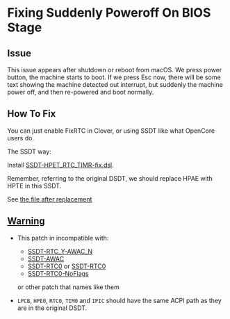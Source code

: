 # Fixing Suddenly Poweroff On BIOS Stage

## Issue

This issue appears after shutdown or reboot from macOS. We press power button, the machine starts to boot. If we press Esc now, there will be some text showing the machine detected out interrupt, but suddenly the machine power off, and then re-powered and boot normally. 



## How To Fix

You can just enable FixRTC in Clover, or using SSDT like what OpenCore users do.

The SSDT way:

Install [SSDT-HPET_RTC_TIMR-fix.dsl](https://github.com/daliansky/OC-little/tree/master/21-声卡IRQ补丁). 

Remember, referring to the original DSDT, we should replace HPAE with HPTE in this SSDT. 

See [the file after replacement](../../SSDT/SSDT-Fix-HPET_RTC_TIMR.dsl)





## [Warning](https://github.com/daliansky/OC-little/tree/master/21-声卡IRQ补丁#注意事项)

- This patch in incompatible with:
  
  - [SSDT-RTC_Y-AWAC_N](https://github.com/daliansky/OC-little/blob/master/03-二进制更名与预置变量/补丁库/SSDT-RTC_Y-AWAC_N.dsl)
  - [SSDT-AWAC](https://github.com/acidanthera/OpenCorePkg/blob/master/Docs/AcpiSamples/SSDT-AWAC.dsl)
  - [SSDT-RTC0](https://github.com/acidanthera/OpenCorePkg/blob/master/Docs/AcpiSamples/SSDT-RTC0.dsl) or [SSDT-RTC0](https://github.com/daliansky/OC-little/blob/master/02-仿冒设备/02-2-RTC0/SSDT-RTC0.dsl)
  - [SSDT-RTC0-NoFlags](https://github.com/daliansky/OC-little/blob/master/15-CMOS相关/15-1-CMOS重置补丁/SSDT-RTC0-NoFlags.dsl)
  
  or other patch that names like them
  
- `LPCB`, `HPE0`, `RTC0`, `TIM0` and `IPIC` should have the same ACPI path as they are in the original DSDT. 

  